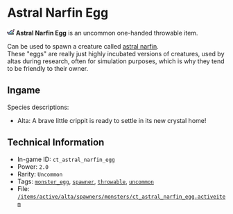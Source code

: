 # Astral Narfin Egg

<img src="https://raw.githubusercontent.com/Ceterai/Enternia/main/items/active/alta/spawners/monsters/ct_astral_narfin_egg.png" alt="Astral Narfin Egg icon" loading="lazy" height=16px width="auto" /> **Astral Narfin Egg** is an uncommon one-handed throwable item.

Can be used to spawn a creature called [astral narfin](https://ceterai.github.io/MyEnternia/Wiki/astralnarfin).  
These "eggs" are really just highly incubated versions of creatures, used by altas during research, often for simulation purposes, which is why they tend to be friendly to their owner.

## Ingame

Species descriptions:

- Alta: A brave little crippit is ready to settle in its new crystal home!

## Technical Information

- In-game ID: `ct_astral_narfin_egg`
- Power: `2.0`
- Rarity: `Uncommon`
- Tags: [`monster_egg`](https://ceterai.github.io/MyEnternia/Wiki/Tags/MonsterEgg), [`spawner`](https://ceterai.github.io/MyEnternia/Wiki/Tags/Spawner), [`throwable`](https://ceterai.github.io/MyEnternia/Wiki/Tags/Throwable), [`uncommon`](https://ceterai.github.io/MyEnternia/Wiki/Tags/Uncommon)
- File: [`/items/active/alta/spawners/monsters/ct_astral_narfin_egg.activeitem`](https://github.com/Ceterai/Enternia/blob/main/items/active/alta/spawners/monsters/ct_astral_narfin_egg.activeitem)
